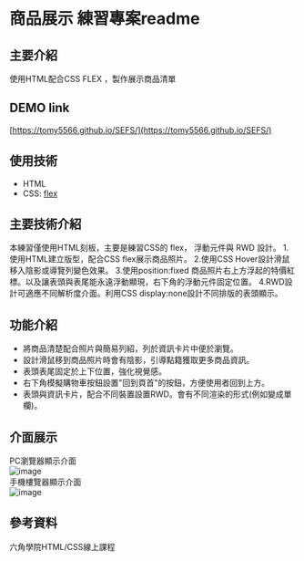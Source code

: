 # 商品展示 練習專案readme

## 主要介紹
使用HTML配合CSS FLEX ，製作展示商品清單

## DEMO link
[https://tomy5566.github.io/SEFS/](https://tomy5566.github.io/SEFS/)

## 使用技術
- HTML
- CSS: [flex](https://developer.mozilla.org/zh-CN/docs/Web/CSS/flex)


## 主要技術介紹
本練習僅使用HTML刻板，主要是練習CSS的 flex， 浮動元件與 RWD 設計。
1.使用HTML建立版型，配合CSS flex展示商品照片。
2.使用CSS Hover設計滑鼠移入陰影或導覽列變色效果。
3.使用position:fixed 商品照片右上方浮起的特價紅標。以及讓表頭與表尾能永遠浮動顯現，右下角的浮動元件固定位置。
4.RWD設計可適應不同解析度介面。利用CSS display:none設計不同排版的表頭顯示。

## 功能介紹
- 將商品清楚配合照片與簡易列紹，列於資訊卡片中便於瀏覽。
- 設計滑鼠移到商品照片時會有陰影，引導點籍獲取更多商品資訊。
- 表頭表尾固定於上下位置，強化視覺感。
- 右下角模擬購物車按鈕設置"回到頁首"的按鈕，方便使用者回到上方。
- 表頭與資訊卡片，配合不同裝置設置RWD。會有不同渲染的形式(例如變成單欄)。


## 介面展示
PC瀏覽器顯示介面<br>
![image](https://i.imgur.com/nP21ow6.png) <br>
手機樓覽器顯示介面<br>
![image](https://i.imgur.com/TjRsQeY.png)

## 參考資料
六角學院HTML/CSS線上課程
